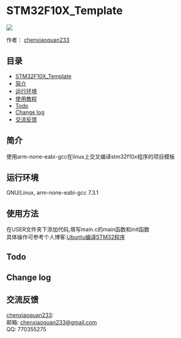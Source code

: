 # STM32F10X_Template

![](https://img.shields.io/badge/build-passing-brightgreen)

作者： [chenxiaoquan233](https://github.com/chenxiaoquan233)

<!-- TOC -->
## 目录
- [STM32F10X_Template](#STM32F10X_Template)
- [简介](#简介)
- [运行环境](#运行环境)
- [使用教程](#使用教程)
- [Todo](#todo)
- [Change log](#change-log)
- [交流反馈](#交流反馈)
<!-- /TOC -->

## 简介
使用arm-none-eabi-gcc在linux上交叉编译stm32f10x程序的项目模板

## 运行环境
GNU/Linux, arm-none-eabi-gcc 7.3.1

## 使用方法
在USER文件夹下添加代码,填写main.c的main函数和init函数  
具体操作可参考个人博客:[Ubuntu编译STM32程序](https://xqchen.site/%e7%a1%ac%e4%bb%b6/ubuntu%e7%bc%96%e8%af%91stm32%e7%a8%8b%e5%ba%8f/)

## Todo

## Change log

## 交流反馈
[chenxiaoquan233](https://github.com/chenxiaoquan233):  
邮箱: chenxiaoquan233@gmail.com  
QQ: 770355275
